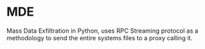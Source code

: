 # MDE
Mass Data Exfiltration in Python, uses RPC Streaming protocol as a methodology to send the entire systems files to a proxy calling it.
